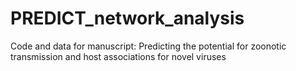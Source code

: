 # PREDICT_network_analysis
Code and data for manuscript: Predicting the potential for zoonotic transmission and host associations for novel viruses 
